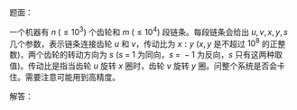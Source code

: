 题面：

一个机器有 $n\;(\le10^3)$ 个齿轮和 $m\;(\le10^4)$ 段链条。每段链条会给出 $u, v, x, y, s$ 几个参数，表示链条连接齿轮 $u$ 和 $v$，传动比为 $x:y$  ($x, y$ 是不超过 $10^8$ 的正整数)，两个齿轮的转动方向为 $s$ ($s\;=\;1$ 为同向，$s\;=\;-1$ 为反向，$s$ 只有这两种取值)。传动比是指当齿轮 $u$ 旋转 $x$ 圈时，齿轮 $v$ 旋转 $y$ 圈。问整个系统是否会卡住。需要注意可能用到高精度。

解答：

##### 